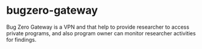 # bugzero-gateway
Bug Zero Gateway is a VPN and that help to provide researcher to access private programs, and also program owner can monitor researcher activities for findings. 
